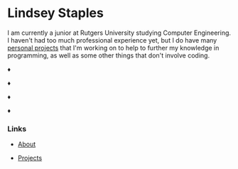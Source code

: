 # Lindsey Staples

I am currently a junior at Rutgers University studying Computer Engineering.  I haven't had too much professional experience yet, but I do have many [personal projects](https://lastaples.github.io/Projects "Projects") that I'm working on to help to further my knowledge in programming, as well as some other things that don't involve coding.

♦

♦

♦

♦

### Links
* [About](https://lastaples.github.io/About "About")

* [Projects](projects.yml "Projects")
